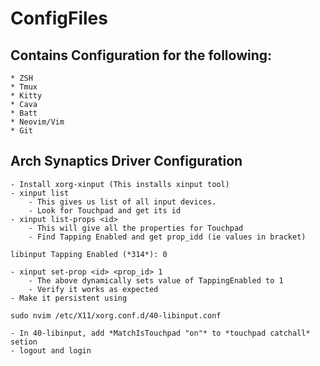 # ConfigFiles

## Contains Configuration for the following:
    * ZSH
    * Tmux
    * Kitty
    * Cava
    * Batt
    * Neovim/Vim
    * Git

## Arch Synaptics Driver Configuration

    - Install xorg-xinput (This installs xinput tool)
    - xinput list
        - This gives us list of all input devices.
        - Look for Touchpad and get its id
    - xinput list-props <id>
        - This will give all the properties for Touchpad
        - Find Tapping Enabled and get prop_idd (ie values in bracket)
```
libinput Tapping Enabled (*314*): 0
```
    - xinput set-prop <id> <prop_id> 1
        - The above dynamically sets value of TappingEnabled to 1
        - Verify it works as expected
    - Make it persistent using
```
sudo nvim /etc/X11/xorg.conf.d/40-libinput.conf
```
    - In 40-libinput, add *MatchIsTouchpad "on"* to *touchpad catchall* setion
    - logout and login
